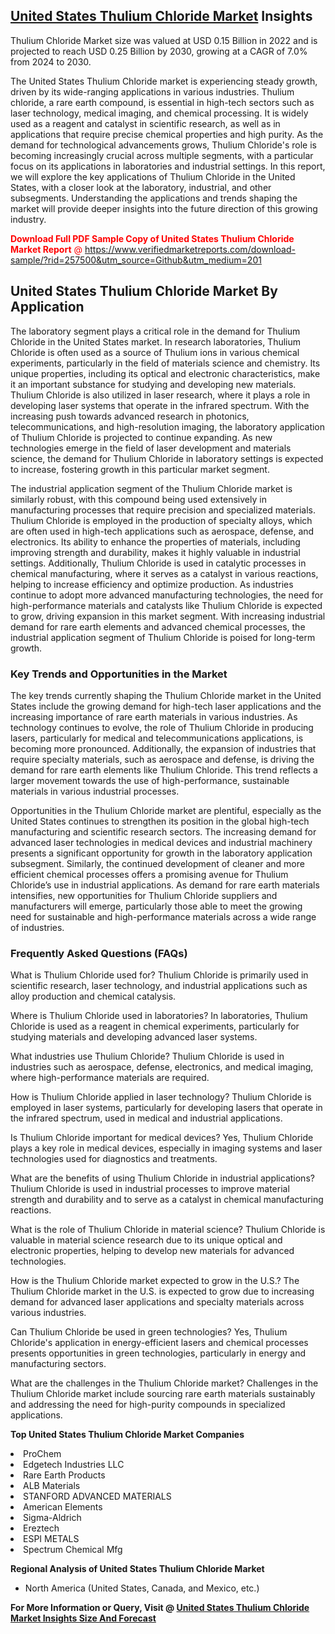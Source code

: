 <h2><a href="https://www.verifiedmarketreports.com/download-sample/?rid=257500&amp;utm_source=Github&amp;utm_medium=201" target="_blank">United States Thulium Chloride Market</a> Insights</h2><p>Thulium Chloride Market size was valued at USD 0.15 Billion in 2022 and is projected to reach USD 0.25 Billion by 2030, growing at a CAGR of 7.0% from 2024 to 2030.</p><p><p>The United States Thulium Chloride market is experiencing steady growth, driven by its wide-ranging applications in various industries. Thulium chloride, a rare earth compound, is essential in high-tech sectors such as laser technology, medical imaging, and chemical processing. It is widely used as a reagent and catalyst in scientific research, as well as in applications that require precise chemical properties and high purity. As the demand for technological advancements grows, Thulium Chloride's role is becoming increasingly crucial across multiple segments, with a particular focus on its applications in laboratories and industrial settings. In this report, we will explore the key applications of Thulium Chloride in the United States, with a closer look at the laboratory, industrial, and other subsegments. Understanding the applications and trends shaping the market will provide deeper insights into the future direction of this growing industry. <p><span class=""><span style="color: #ff0000;"><strong>Download Full PDF Sample Copy of United States Thulium Chloride Market Report</strong> @ </span><a href="https://www.verifiedmarketreports.com/download-sample/?rid=257500&amp;utm_source=Github&amp;utm_medium=201" target="_blank">https://www.verifiedmarketreports.com/download-sample/?rid=257500&amp;utm_source=Github&amp;utm_medium=201</a></span></p> </p><h2>United States Thulium Chloride Market By Application</h2><p>The laboratory segment plays a critical role in the demand for Thulium Chloride in the United States market. In research laboratories, Thulium Chloride is often used as a source of Thulium ions in various chemical experiments, particularly in the field of materials science and chemistry. Its unique properties, including its optical and electronic characteristics, make it an important substance for studying and developing new materials. Thulium Chloride is also utilized in laser research, where it plays a role in developing laser systems that operate in the infrared spectrum. With the increasing push towards advanced research in photonics, telecommunications, and high-resolution imaging, the laboratory application of Thulium Chloride is projected to continue expanding. As new technologies emerge in the field of laser development and materials science, the demand for Thulium Chloride in laboratory settings is expected to increase, fostering growth in this particular market segment. <p>The industrial application segment of the Thulium Chloride market is similarly robust, with this compound being used extensively in manufacturing processes that require precision and specialized materials. Thulium Chloride is employed in the production of specialty alloys, which are often used in high-tech applications such as aerospace, defense, and electronics. Its ability to enhance the properties of materials, including improving strength and durability, makes it highly valuable in industrial settings. Additionally, Thulium Chloride is used in catalytic processes in chemical manufacturing, where it serves as a catalyst in various reactions, helping to increase efficiency and optimize production. As industries continue to adopt more advanced manufacturing technologies, the need for high-performance materials and catalysts like Thulium Chloride is expected to grow, driving expansion in this market segment. With increasing industrial demand for rare earth elements and advanced chemical processes, the industrial application segment of Thulium Chloride is poised for long-term growth. <h3>Key Trends and Opportunities in the Market</h3><p>The key trends currently shaping the Thulium Chloride market in the United States include the growing demand for high-tech laser applications and the increasing importance of rare earth materials in various industries. As technology continues to evolve, the role of Thulium Chloride in producing lasers, particularly for medical and telecommunications applications, is becoming more pronounced. Additionally, the expansion of industries that require specialty materials, such as aerospace and defense, is driving the demand for rare earth elements like Thulium Chloride. This trend reflects a larger movement towards the use of high-performance, sustainable materials in various industrial processes. <p>Opportunities in the Thulium Chloride market are plentiful, especially as the United States continues to strengthen its position in the global high-tech manufacturing and scientific research sectors. The increasing demand for advanced laser technologies in medical devices and industrial machinery presents a significant opportunity for growth in the laboratory application subsegment. Similarly, the continued development of cleaner and more efficient chemical processes offers a promising avenue for Thulium Chloride’s use in industrial applications. As demand for rare earth materials intensifies, new opportunities for Thulium Chloride suppliers and manufacturers will emerge, particularly those able to meet the growing need for sustainable and high-performance materials across a wide range of industries. <h3>Frequently Asked Questions (FAQs)</h3><p>What is Thulium Chloride used for? Thulium Chloride is primarily used in scientific research, laser technology, and industrial applications such as alloy production and chemical catalysis.</p><p>Where is Thulium Chloride used in laboratories? In laboratories, Thulium Chloride is used as a reagent in chemical experiments, particularly for studying materials and developing advanced laser systems.</p><p>What industries use Thulium Chloride? Thulium Chloride is used in industries such as aerospace, defense, electronics, and medical imaging, where high-performance materials are required.</p><p>How is Thulium Chloride applied in laser technology? Thulium Chloride is employed in laser systems, particularly for developing lasers that operate in the infrared spectrum, used in medical and industrial applications.</p><p>Is Thulium Chloride important for medical devices? Yes, Thulium Chloride plays a key role in medical devices, especially in imaging systems and laser technologies used for diagnostics and treatments.</p><p>What are the benefits of using Thulium Chloride in industrial applications? Thulium Chloride is used in industrial processes to improve material strength and durability and to serve as a catalyst in chemical manufacturing reactions.</p><p>What is the role of Thulium Chloride in material science? Thulium Chloride is valuable in material science research due to its unique optical and electronic properties, helping to develop new materials for advanced technologies.</p><p>How is the Thulium Chloride market expected to grow in the U.S.? The Thulium Chloride market in the U.S. is expected to grow due to increasing demand for advanced laser applications and specialty materials across various industries.</p><p>Can Thulium Chloride be used in green technologies? Yes, Thulium Chloride's application in energy-efficient lasers and chemical processes presents opportunities in green technologies, particularly in energy and manufacturing sectors.</p><p>What are the challenges in the Thulium Chloride market? Challenges in the Thulium Chloride market include sourcing rare earth materials sustainably and addressing the need for high-purity compounds in specialized applications.</p></p><p><strong>Top United States Thulium Chloride Market Companies</strong></p><div data-test-id=""><p><li>ProChem</li><li> Edgetech Industries LLC</li><li> Rare Earth Products</li><li> ALB Materials</li><li> STANFORD ADVANCED MATERIALS</li><li> American Elements</li><li> Sigma-Aldrich</li><li> Ereztech</li><li> ESPI METALS</li><li> Spectrum Chemical Mfg</li></p><div><strong>Regional Analysis of&nbsp;United States Thulium Chloride Market</strong></div><ul><li dir="ltr"><p dir="ltr">North America&nbsp;(United States, Canada, and Mexico, etc.)</p></li></ul><p><strong>For More Information or Query, Visit @&nbsp;</strong><strong><a href="https://www.verifiedmarketreports.com/product/thulium-chloride-market/?utm_source=Github&amp;utm_medium=201" target="_blank">United States Thulium Chloride Market Insights Size And Forecast</a></strong></p></div>
